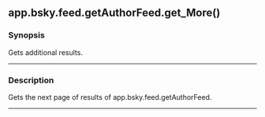 app.bsky.feed.getAuthorFeed.get_More()
--------------------------------------




### Synopsis
Gets additional results.



---


### Description

Gets the next page of results of app.bsky.feed.getAuthorFeed.



---
